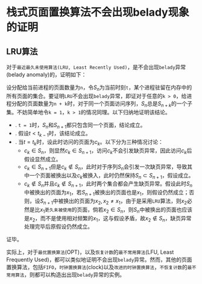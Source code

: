 栈式页面置换算法不会出现belady现象的证明
=====================================

## LRU算法

对于`最近最久未使用算法(LRU, Least Recently Used)`，是不会出现`belady`异常(belady anomaly)的，证明如下：

设分配给当前进程的页面数量为`n`，令$S_n$为当前时刻`t`，某个进程驻留在内存中的所有页面的集合。要证明`LRU`不会出现`belady`异常，即证对于任意的`k > 0`，给进程分配的页面数量为`n + k`时，对于同一个页面访问序列，$S_n$总是$S_{n+k}$的一个子集。不妨简单地令`k = 1`，`k > 1`的情况同理。以下归纳地证明该结论。

- . `t = 1`时，$S_n$和$S_{n+1}$都只包含同一个页面，结论成立。
- . 假设$t < t_{k - 1}$时，该结论成立。
- . 当$t = t_k$时，设此时访问的页面为$c_k$。以下分为三种情况讨论：
	+ $c_k \in S_n$，则显然$c_k \in S_{n+1}$，访问$c_k$不会引发缺页异常，因此访问$c_k$后假设显然成立。
	+ $c_k \in S_{n+1}$但是$c_k \notin S_n$，此时对于序列$S_n$会引发一次缺页异常，导致其中一个页面被换出以及$c_k$被换入，此时仍然保持$S_n \subset S_{n+1}$，假设成立。
	+ $c_k \notin S_n$并且$c_k \notin S_{n+1}$，此时两个集合都会产生缺页异常。假设此时$S_n$中被换出的页面为$x_1$，若$S_{n+1}$被换出的页面也是$x_1$，则假设仍然成立；否则，设$S_{n+1}$中被换出的页面为$x_2, x_2 \neq x_1$，由于是采用`LRU`算法，则$x_2$必然是比$x_1$`更久未被使用`的页面，倘若$x_2 \in S_n$，则$S_n$中被换出的页面也应该是$x_2$，而不是使用相对频繁的$x_1$，这与假设矛盾，故$x_2 \notin S_n$，缺页异常处理完毕后原假设仍然成立。

证毕。

实际上，对于`最优置换算法`(OPT)，以及`恢复计数`的`最不常用算法`(LFU, Least Frequently Used)，都可以类似地证明不会出现`belady`异常。然而，其他的页面置换算法，包括`FIFO`，`时钟置换算法`(clock)以及`改进的时钟置换算法`，`不恢复计数`的`最不常用算法`，则都可以构造出出现`belady`异常的实例。